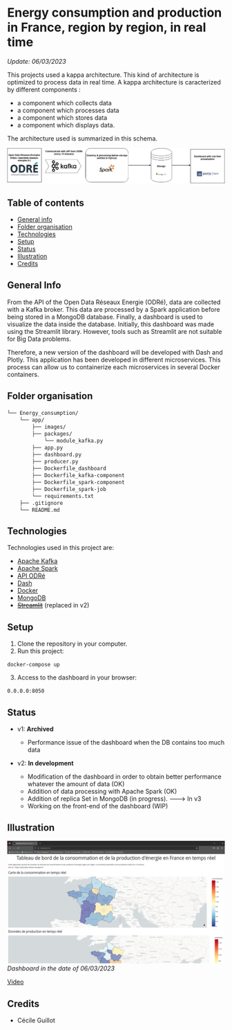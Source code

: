 # Energy consumption and production in France, region by region, in real time

*Update: 06/03/2023*

This projects used a kappa architecture. This kind of architecture is optimized to process data in real time. A kappa architecture is caracterized by different components :
- a component which collects data
- a component which processes data
- a component which stores data
- a component which displays data.

The architecture used is summarized in this schema.

![schema_architecture](app/images/architecture.png)

## Table of contents
* [General info](#general-info)
* [Folder organisation](#folder-organisation)
* [Technologies](#technologies)
* [Setup](#setup)
* [Status](#status)
* [Illustration](#illustration)
* [Credits](#credits)

## General Info

From the API of the Open Data Réseaux Energie (ODRé), data are collected with a Kafka broker. This data are processed by a Spark application before being stored in a MongoDB database. Finally, a dashboard is used to visualize the data inside the database. 
Initially, this dashboard was made using the Streamlit library. However, tools such as Streamlit are not suitable for Big Data problems. 

Therefore, a new version of the dashboard will be developed with Dash and Plotly.
This application has been developed in different microservices. This process can allow us to containerize each microservices in several Docker containers.

## Folder organisation

```
└── Energy_consumption/
    └── app/
        ├── images/
        ├── packages/
            └── module_kafka.py
        ├── app.py
        ├── dashboard.py
        ├── producer.py
        ├── Dockerfile_dashboard
        ├── Dockerfile_kafka-component
        ├── Dockerfile_spark-component
        ├── Dockerfile_spark-job
        └── requirements.txt
    ├── .gitignore
    └── README.md
```
## Technologies

Technologies used in this project are:

- [Apache Kafka](https://kafka.apache.org/documentation/)
- [Apache Spark](https://spark.apache.org/)
- [API ODRé](https://odre.opendatasoft.com/api/v2/console)
- [Dash](https://dash.plotly.com/)
- [Docker](https://www.docker.com/)
- [MongoDB](https://www.mongodb.com/)
- ~~[Streamlit](https://streamlit.io/)~~ (replaced in v2)

## Setup

1) Clone the repository in your computer.
2) Run this project:
```
docker-compose up 
```
3) Access to the dashboard in your browser:
```
0.0.0.0:8050
```
## Status

- v1: **Archived** 
    - Performance issue of the dashboard when the DB contains too much data

- v2: **In development** 
    - Modification of the dashboard in order to obtain better performance whatever the amount of data (OK)
    - Addition of data processing with Apache Spark (OK)
    - Addition of replica Set in MongoDB (in progress). ---> In v3
    - Working on the front-end of the dashboard (WIP)

## Illustration

![vue_dashboard.png](app/images/vue_dashboard.png)
*Dashboard in the date of 06/03/2023*

[Video](https://youtu.be/quo8hF1OHbE)

## Credits

- Cécile Guillot
